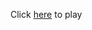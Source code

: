 Click <a href = "https://github.com/googolplex8/Level-Two/blob/master/That%20Fruit%20Truck!.jar"> here</a> to play 
